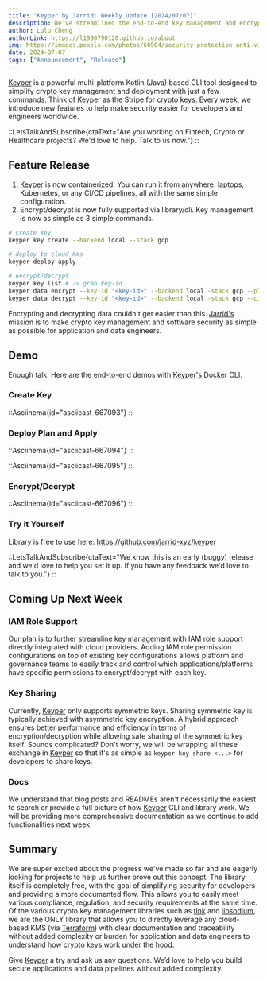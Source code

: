 ```yaml
---
title: "Keyper by Jarrid: Weekly Update [2024/07/07]"
description: We’ve streamlined the end-to-end key management and encryption/decryption in 3 simple commands. Better yet, it’s now containerized and can be run anywhere.
author: Lulu Cheng
authorLink: https://l1990790120.github.io/about
img: https://images.pexels.com/photos/60504/security-protection-anti-virus-software-60504.jpeg?auto=compress&cs=tinysrgb&w=1260&h=750&dpr=1
date: 2024-07-07
tags: ["Announcement", "Release"]
---
```


[Keyper](https://github.com/jarrid-xyz/keyper) is a powerful multi-platform Kotlin (Java) based CLI tool designed to simplify crypto key management and deployment with just a few commands. Think of Keyper as the Stripe for crypto keys. Every week, we introduce new features to help make security easier for developers and engineers worldwide.

::LetsTalkAndSubscribe{ctaText="Are you working on Fintech, Crypto or Healthcare projects? We'd love to help. Talk to us now."}
::

## Feature Release

1. [Keyper](https://github.com/jarrid-xyz/keyper/) is now containerized. You can run it from anywhere: laptops, Kubernetes, or any CI/CD pipelines, all with the same simple configuration.
2. Encrypt/decrypt is now fully supported via library/cli. Key management is now as simple as 3 simple commands.

```bash
# create key
keyper key create --backend local --stack gcp

# deploy to cloud kms
keyper deploy apply

# encrypt/decrypt
keyper key list # -> grab key-id
keyper data encrypt --key-id "<key-id>" --backend local -stack gcp --plaintext "<plaintext>" # returns ciphertext
keyper data decrypt --key-id "<key-id>" --backend local -stack gcp --ciphertext "<ciphertext>" # returns plaintext
```

Encrypting and decrypting data couldn't get easier than this. [Jarrid's](https://jarrid.xyz/) mission is to make crypto key management and software security as simple as possible for application and data engineers.

## Demo

Enough talk. Here are the end-to-end demos with [Keyper's](https://github.com/jarrid-xyz/keyper) Docker CLI.

### Create Key

::Asciinema{id="asciicast-667093"}
::

### Deploy Plan and Apply

::Asciinema{id="asciicast-667094"}
::

::Asciinema{id="asciicast-667095"}
::

### Encrypt/Decrypt

::Asciinema{id="asciicast-667096"}
::


### Try it Yourself

Library is free to use here: https://github.com/jarrid-xyz/keyper

::LetsTalkAndSubscribe{ctaText="We know this is an early (buggy) release and we'd love to help you set it up. If you have any feedback we'd love to talk to you."}
::

## Coming Up Next Week

### IAM Role Support

Our plan is to further streamline key management with IAM role support directly integrated with cloud providers. Adding IAM role permission configurations on top of existing key configurations allows platform and governance teams to easily track and control which applications/platforms have specific permissions to encrypt/decrypt with each key.

### Key Sharing

Currently, [Keyper](https://github.com/jarrid-xyz/keyper/) only supports symmetric keys. Sharing symmetric key is typically achieved with asymmetric key encryption. A hybrid approach ensures better performance and efficiency in terms of encryption/decryption while allowing safe sharing of the symmetric key itself. Sounds complicated? Don't worry, we will be wrapping all these exchange in [Keyper](https://github.com/jarrid-xyz/keyper/) so that it's as simple as `keyper key share <...>` for developers to share keys.

### Docs

We understand that blog posts and READMEs aren't necessarily the easiest to search or provide a full picture of how [Keyper](https://github.com/jarrid-xyz/keyper/) CLI and library work. We will be providing more comprehensive documentation as we continue to add functionalities next week.

## Summary

We are super excited about the progress we've made so far and are eagerly looking for projects to help us further prove out this concept. The library itself is completely free, with the goal of simplifying security for developers and providing a more documented flow. This allows you to easily meet various compliance, regulation, and security requirements at the same time. Of the various crypto key management libraries such as [tink](https://developers.google.com/tink) and [libsodium](https://doc.libsodium.org/), we are the ONLY library that allows you to directly leverage any cloud-based KMS (via [Terraform](https://www.terraform.io/)) with clear documentation and traceability without added complexity or burden for application and data engineers to understand how crypto keys work under the hood. 

Give [Keyper](https://github.com/jarrid-xyz/keyper/) a try and ask us any questions. We’d love to help you build secure applications and data pipelines without added complexity.
